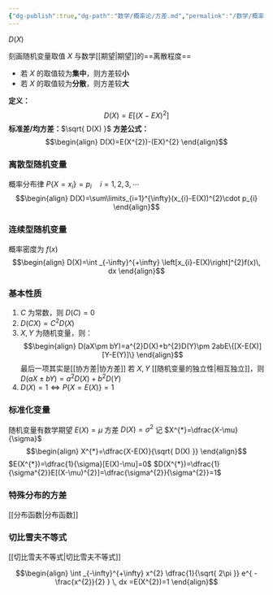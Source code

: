 ```yaml
---
{"dg-publish":true,"dg-path":"数学/概率论/方差.md","permalink":"/数学/概率论/方差/","dgPassFrontmatter":true,"noteIcon":"","created":"2024-04-27T12:49:40.046+08:00","updated":"2024-05-12T20:19:07.897+08:00"}
---
```


$D(X)$

刻画随机变量取值 $X$ 与数学[[期望\|期望]]的==离散程度==
- 若 $X$ 的取值较为**集中**，则方差较**小**
- 若 $X$ 的取值较为**分散**，则方差较**大**

**定义：**
$$D(X)=E[(X-EX)^{2}]$$
**标准差/均方差：**$\sqrt{ D(X) }$
**方差公式：**
$$\begin{align}
D(X)=E(X^{2})-(EX)^{2}
\end{align}$$
### 离散型随机变量
概率分布律 $P\left\{X=x_{i} \right\}=p_{i}\quad i=1,2,3,\cdots$
$$\begin{align}
D(X)=\sum\limits_{i=1}^{\infty}(x_{i}-E(X))^{2}\cdot p_{i}
\end{align}$$
### 连续型随机变量
概率密度为 $f(x)$
$$\begin{align}
D(X)=\int _{-\infty}^{+\infty} \left[x_{i}-E(X)\right]^{2}f(x)\, dx 
\end{align}$$

### 基本性质
1.  $C$ 为常数，则 $D(C)=0$
2.  $D(CX)=C^{2}D(X)$
3.  $X,Y$ 为随机变量，则：
$$\begin{align}
D(aX\pm bY)=a^{2}D(X)+b^{2}D(Y)\pm 2abE\{[X-E(X)][Y-E(Y)]\}
\end{align}$$
	最后一项其实是[[协方差\|协方差]]
	若 $X,Y$ [[随机变量的独立性\|相互独立]]，则
	$D(aX\pm bY)=a^{2}D(X)+b^{2}D(Y)$
4. $D(X)=1 \Leftrightarrow P\left\{X=E(X) \right\}=1$

### 标准化变量
随机变量有数学期望 $E(X)=\mu$   方差 $D(X)=\sigma^{2}$
记 $X^{*}=\dfrac{X-\mu}{\sigma}$ 
$$\begin{align}
X^{*}=\dfrac{X-E(X)}{\sqrt{ D(X) }}
\end{align}$$
$E(X^{*})=\dfrac{1}{\sigma}[E(X)-\mu]=0$
$D(X^{*})=\dfrac{1}{\sigma^{2}}E[(X-\mu)^{2}]=\dfrac{\sigma^{2}}{\sigma^{2}}=1$


### 特殊分布的方差
[[分布函数\|分布函数]]

### 切比雪夫不等式
[[切比雪夫不等式\|切比雪夫不等式]]



$$\begin{align}
\int _{-\infty}^{+\infty} x^{2} \dfrac{1}{\sqrt{ 2\pi }} e^{ - \frac{x^{2}}{2} } \, dx =E(X^{2})=1
\end{align}$$

